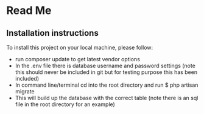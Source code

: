 # Read Me

## Installation instructions

To install this project on your local machine, please follow:

* run composer update to get latest vendor options
* In the .env file there is database username and password settings (note this should never be included in git but for testing purpose this has been included)
* In command line/terminal cd into the root directory and run $ php artisan migrate
* This will build up the database with the correct table (note there is an sql file in the root directory for an example)


